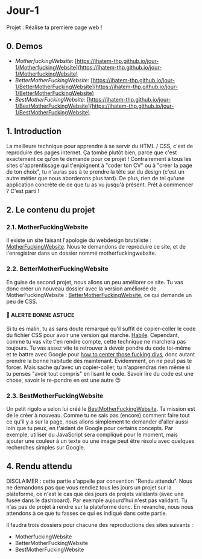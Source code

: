 # Jour-1
Projet : Réalise ta première page web !

## 0\. Demos 

- *MotherfuckingWebsite*: [https://ihatem-thp.github.io/jour-1/MotherfuckingWebsite](https://ihatem-thp.github.io/jour-1/MotherfuckingWebsite)
- *BetterMotherFuckingWebsite*: [https://ihatem-thp.github.io/jour-1/BetterMotherFuckingWebsite](https://ihatem-thp.github.io/jour-1/BetterMotherFuckingWebsite)
- *BestMotherFuckingWebsite*: [https://ihatem-thp.github.io/jour-1/BestMotherFuckingWebsite](https://ihatem-thp.github.io/jour-1/BestMotherFuckingWebsite)

## 1\. Introduction

La meilleure technique pour apprendre à se servir du HTML / CSS, c'est de reproduire des pages internet. Ça tombe plutôt bien, parce que c'est exactement ce qu'on te demande pour ce projet ! Contrairement à tous les sites d'apprentissage qui t'enjoignent à "coder ton CV" ou à "créer la page de ton choix", tu n'auras pas à te prendre la tête sur du design (c'est un autre métier que nous aborderons plus tard). De plus, rien de tel qu'une application concrète de ce que tu as vu jusqu'à présent. Prêt à commencer ? C'est parti !

## 2\. Le contenu du projet

### 2.1\. MotherFuckingWebsite

Il existe un site faisant l'apologie du webdesign brutaliste : [MotherFuckingWebsite](http://motherfuckingwebsite.com/). Nous te demandons de reproduire ce site, et de l'enregistrer dans un dossier nommé motherfuckingwebsite.

### 2.2\. BetterMotherFuckingWebsite

En guise de second projet, nous allons un peu améliorer ce site. Tu vas donc créer un nouveau dossier avec la version améliorée de MotherFuckingWebsite : [BetterMotherFuckingWebsite](http://bettermotherfuckingwebsite.com/), ce qui demande un peu de CSS.

#### 🚀 ALERTE BONNE ASTUCE

Si tu es malin, tu as sans doute remarqué qu'il suffit de copier-coller le code du fichier CSS pour avoir une version qui marche. [Habile](https://www.youtube.com/watch?v=18SNR9c09is). Cependant, comme tu vas vite t'en rendre compte, cette technique ne marchera pas toujours. Tu vas assez vite te retrouver à devoir pondre du code toi-même et te battre avec Google pour [how to center those fucking divs](https://www.google.fr/search?q=how+to+center+those+fucking+divs&oq=how+to+center+those+fucking+divs&aqs=chrome..69i57.7150j0j9&sourceid=chrome&ie=UTF-8), donc autant prendre la bonne habitude dès maintenant. Evidemment, on ne peut pas te forcer. Mais sache qu'avec un copier-coller, tu n'apprendras rien même si tu penses "avoir tout compris" en lisant le code. Savoir lire du code est une chose, savoir le re-pondre en est une autre 😉

### 2.3\. BestMotherFuckingWebsite

Un petit rigolo a selon lui créé le [BestMotherFuckingWebsite](https://thebestmotherfucking.website/). Ta mission est de le créer à nouveau. Comme tu ne sais pas (encore) comment faire tout ce qu'il y a sur la page, nous allons simplement te demander d'aller aussi loin que tu peux, en t'aidant de Google pour certains concepts. Par exemple, utiliser du JavaScript sera compliqué pour le moment, mais ajouter une couleur à un texte ou une image peut être résolu avec quelques recherches simples sur Google.

## 4\. Rendu attendu

DISCLAIMER : cette partie s'appelle par convention "Rendu attendu". Nous ne demandons pas que vous rendiez tous les jours un projet sur la plateforme, ce n'est le cas que des jours de projets validants (avec une fusée dans le dashboard). Par exemple aujourd'hui n'est pas validant. Tu n'as pas de projet à rendre sur la plateforme donc. En revanche, nous nous attendons à ce que tu fasses ce qui es indiqué dans cette partie.

Il faudra trois dossiers pour chacune des reproductions des sites suivants :

*   MotherfuckingWebsite
*   BetterMotherFuckingWebsite
*   BestMotherFuckingWebsite
